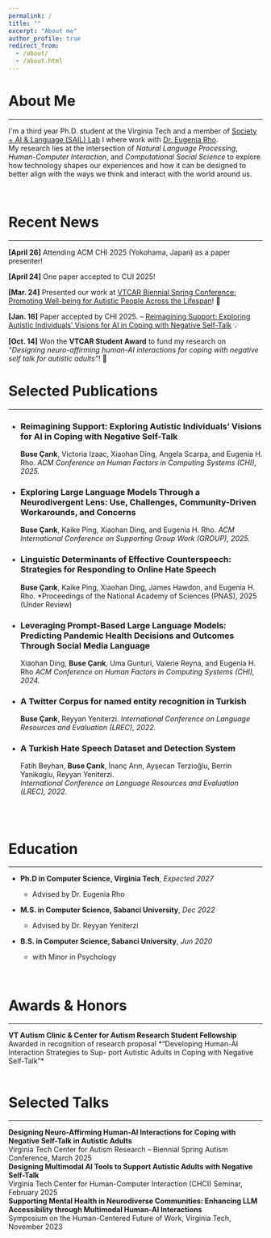 ```yaml
---
permalink: /
title: ""
excerpt: "About me"
author_profile: true
redirect_from: 
  - /about/
  - /about.html
---
```


About Me
=====
---
I'm a third year Ph.D. student at the Virginia Tech and a member of [Society + AI & Language (SAIL) Lab](https://sail.cs.vt.edu/) I where work with [Dr. Eugenia Rho](https://eugeniarho.com/).  
My research lies at the intersection of *Natural Language Processing*, *Human-Computer Interaction*, and *Computational Social Science* to explore how technology shapes our experiences and how it can be designed to better align with the ways we think and interact with the world around us.

<br/>

Recent News 
======
---
**[April 26]** Attending ACM CHI 2025 (Yokohama, Japan) as a paper presenter!

**[April 24]** One paper accepted to CUI 2025!

**[Mar. 24]** Presented our work at [VTCAR Biennial Spring Conference: Promoting Well-being for Autistic People Across the Lifespan](https://www.vtcar.science.vt.edu/outreach/Events/Conference.html)! 🎉 

**[Jan. 16]** Paper accepted by CHI 2025. – [Reimagining Support: Exploring Autistic Individuals’ Visions for AI in Coping with Negative Self-Talk](https://arxiv.org/abs/2503.17504) 💡

**[Oct. 14]** Won the **VTCAR Student Award** to fund my research on *“Designing neuro-affirming human-AI interactions for coping with negative self talk for autistic adults”*! 🎉 


Selected Publications
======
---
* ### Reimagining Support: Exploring Autistic Individuals’ Visions for AI in Coping with Negative Self-Talk
  **Buse Çarık**, Victoria Izaac, Xiaohan Ding, Angela Scarpa, and Eugenia H. Rho.
  *ACM Conference on Human Factors in Computing Systems (CHI), 2025.* &nbsp; [<i class="fa fa-file-pdf fa-lg" style="color: #000000;"></i>](https://dl.acm.org/doi/full/10.1145/3706598.3714287)

* ### Exploring Large Language Models Through a Neurodivergent Lens: Use, Challenges, Community-Driven Workarounds, and Concerns
  **Buse Çarık**, Kaike Ping, Xiaohan Ding, and Eugenia H. Rho.
  *ACM International Conference on Supporting Group Work (GROUP), 2025.* &nbsp; [<i class="fa fa-file-pdf fa-lg" style="color: #000000;"></i>](https://dl.acm.org/doi/10.1145/3701194)

* ### Linguistic Determinants of Effective Counterspeech: Strategies for Responding to Online Hate Speech
  **Buse Çarık**, Kaike Ping, Xiaohan Ding, James Hawdon, and Eugenia H. Rho.
  *Proceedings of the National Academy of Sciences (PNAS), 2025 (Under Review)

* ### Leveraging Prompt-Based Large Language Models: Predicting Pandemic Health Decisions and Outcomes Through Social Media Language
  Xiaohan Ding, **Buse Çarık**, Uma Gunturi, Valerie Reyna, and Eugenia H. Rho
  *ACM Conference on Human Factors in Computing Systems (CHI), 2024.* &nbsp; [<i class="fa fa-file-pdf fa-lg" style="color: #000000;"></i>](https://dl.acm.org/doi/10.1145/3613904.3642117)

* ### A Twitter Corpus for named entity recognition in Turkish
  **Buse Çarık**, Reyyan Yeniterzi.
  *International Conference on Language Resources and Evaluation (LREC), 2022.* &nbsp;  [<i class="fa fa-file-pdf fa-lg" style="color: #000000;"></i>](https://aclanthology.org/2022.lrec-1.484/)

* ### A Turkish Hate Speech Dataset and Detection System
  Fatih Beyhan, **Buse Çarık**, İnanç Arın, Ayşecan Terzioğlu, Berrin Yanikoglu, Reyyan Yeniterzi.  
  *International Conference on Language Resources and Evaluation (LREC), 2022.* &nbsp;  [<i class="fa fa-file-pdf fa-lg" style="color: #000000;"></i>](https://aclanthology.org/2022.lrec-1.443/)

<br/>

<br/>

Education 
======
---
* **Ph.D in Computer Science, Virginia Tech**, *Expected 2027*
  - Advised by Dr. Eugenia Rho

* **M.S. in Computer Science, Sabanci University**, *Dec 2022*
  - Advised by Dr. Reyyan Yeniterzi


* **B.S. in Computer Science, Sabanci University**, *Jun 2020*
  - with Minor in Psychology

<br/>

Awards & Honors
======
---
<div>
  <strong>VT Autism Clinic & Center for Autism Research Student Fellowship</strong>
  <br/>
  <span>Awarded in recognition of research proposal *“Developing Human-AI Interaction Strategies to Sup-
port Autistic Adults in Coping with Negative Self-Talk”*</span>
</div>
<br/>

Selected Talks
======
---
<div>
  <strong>Designing Neuro-Affirming Human-AI Interactions for Coping with Negative Self-Talk
in Autistic Adults </strong>
  <br/>
  <span>Virginia Tech Center for Autism Research – Biennial Spring Autism Conference, March 2025</span>
</div>
<div>
  <strong>Designing Multimodal AI Tools to Support Autistic Adults with Negative Self-Talk  </strong>
  <br/>
  <span>Virginia Tech Center for Human-Computer Interaction (CHCI) Seminar, February 2025</span>
</div>
<div>
  <strong>Supporting Mental Health in Neurodiverse Communities: Enhancing LLM Accessibility through Multimodal Human-AI Interactions</strong>
  <br/>
  <span>Symposium on the Human-Centered Future of Work, Virginia Tech, November 2023</span>
</div>
<br/>